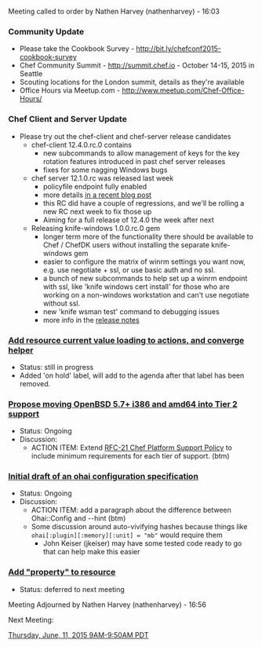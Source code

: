 Meeting called to order by Nathen Harvey (nathenharvey) - 16:03

### Community Update

* Please take the Cookbook Survey - http://bit.ly/chefconf2015-cookbook-survey
* Chef Community Summit - http://summit.chef.io - October 14-15, 2015 in Seattle
* Scouting locations for the London summit, details as they're available
* Office Hours via Meetup.com - http://www.meetup.com/Chef-Office-Hours/


### Chef Client and Server Update

* Please try out the chef-client and chef-server release candidates
  * chef-client 12.4.0.rc.0 contains
    * new subcommands to allow management of keys for the key rotation features introduced in past chef server releases
    * fixes for some nagging Windows bugs
  * chef server 12.1.0.rc was released last week
    * policyfile endpoint fully enabled
    * more details [in a recent blog post](https://www.chef.io/blog/2015/05/28/chef-server-12-1-0-rc-1-now-available/)
    * this RC did have a couple of regressions, and we'll be rolling a new RC next week to fix those up
    * Aiming for a full release of 12.4.0 the week after next
  * Releasing knife-windows 1.0.0.rc.0 gem
    * longer term more of the functionality there should be available to Chef / ChefDK users without installing the separate knife-windows gem
    * easier to configure the matrix of winrm settings you want now, e.g. use negotiate + ssl, or use basic auth and no ssl.
    * a bunch of new subcommands to help set up a winrm endpoint with ssl, like 'knife windows cert install' for those who are working on a non-windows workstation and can't use negotiate without ssl.
    * new 'knife wsman test' command to debugging issues
    * more info in the [release notes](https://github.com/chef/knife-windows/blob/v1.0.0.rc.0/RELEASE_NOTES.md)

### [Add resource current value loading to actions, and converge helper](https://github.com/chef/chef-rfc/pull/127)
* Status:  still in progress
* Added 'on hold' label, will add to the agenda after that label has been removed.

### [Propose moving OpenBSD 5.7+ i386 and amd64 into Tier 2 support](https://github.com/chef/chef-rfc/pull/130)
* Status:  Ongoing
* Discussion:
  * ACTION ITEM:  Extend [RFC-21 Chef Platform Support Policy](https://github.com/chef/chef-rfc/blob/master/rfc021-platform-support-policy.md) to include minimum requirements for each tier of support. (btm)

### [Initial draft of an ohai configuration specification](https://github.com/chef/chef-rfc/pull/118)
* Status:  Ongoing
* Discussion:
  * ACTION ITEM:  add a paragraph about the difference between Ohai::Config and --hint (btm)
  * Some discussion around auto-vivifying hashes because things like `ohai[:plugin][:memory][:unit] = "mb"` would require them
    * John Keiser (jkeiser) may have some tested code ready to go that can help make this easier

### [Add "property" to resource](https://github.com/chef/chef-rfc/pull/128)
* Status:  deferred to next meeting

Meeting Adjourned by Nathen Harvey (nathenharvey) - 16:56

Next Meeting:

[Thursday, June, 11, 2015 9AM-9:50AM PDT](http://www.timeanddate.com/worldclock/fixedtime.html?msg=%23chef-hacking+developers%27+meeting&iso=20150611T12&p1=419&am=50)
